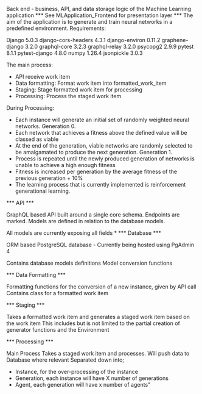 Back end - business, API, and data storage logic of the Machine Learning application *** See MLApplication_Frontend for presentation layer ***
The aim of the application is to generate and train neural networks in a predefined environment.
Requirements:

Django 5.0.3
django-cors-headers 4.3.1
django-environ 0.11.2
graphene-django 3.2.0
graphql-core 3.2.3
graphql-relay 3.2.0
psycopg2 2.9.9
pytest 8.1.1
pytest-django 4.8.0
numpy 1.26.4
jsonpickle 3.0.3

The main process:

- API receive work item
- Data formatting: Format work item into formatted_work_item
- Staging: Stage formatted work item for processing
- Processing: Process the staged work item


During Processing:

- Each instance will generate an initial set of randomly weighted neural networks. Generation 0.
- Each network that achieves a fitness above the defined value will be classed as viable
- At the end of the generation, viable networks are randomly selected to be amalgamated to produce the next generation. Generation 1.
- Process is repeated until the newly produced generation of networks is unable to achieve a high enough fitness
- Fitness is increased per generation by the average fitness of the previous generation + 10%
- The learning process that is currently implemented is reinforcement generational learning.

*** API ***

GraphQL based API built around a single core schema. Endpoints are marked.
Models are defined in relation to the database models.

All models are currently exposing all fields *
*** Database ***

ORM based PostgreSQL database - Currently being hosted using PgAdmin 4

Contains database models definitions
Model conversion functions

*** Data Formatting ***

Formatting functions for the conversion of a new instance, given by API call
Contains class for a formatted work item

*** Staging ***

Takes a formatted work item and generates a staged work item based on the work item
This includes but is not limited to the partial creation of generator functions and the Environment

*** Processing ***

Main Process
Takes a staged work item and processes. Will push data to Database where relevant
Separated down into;

 - Instance, for the over-processing of the instance
 - Generation, each instance will have X number of generations
 - Agent, each generation will have x number of agents"
